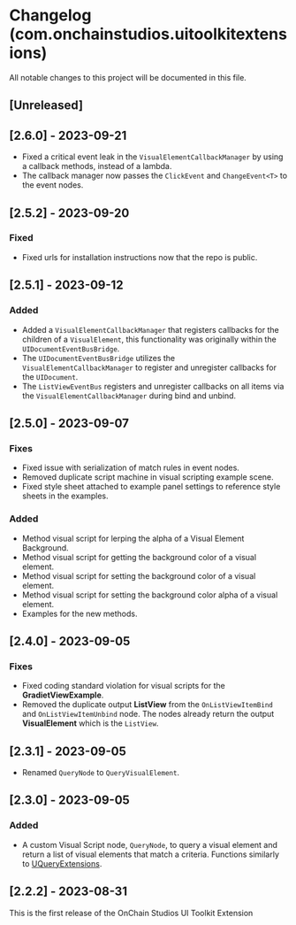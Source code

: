 # Changelog (com.onchainstudios.uitoolkitextensions)

All notable changes to this project will be documented in this file.

## [Unreleased]

## [2.6.0] - 2023-09-21

* Fixed a critical event leak in the `VisualElementCallbackManager` by using a callback methods, instead of a lambda.
* The callback manager now passes the `ClickEvent` and `ChangeEvent<T>` to the event nodes. 

## [2.5.2] - 2023-09-20

### Fixed

- Fixed urls for installation instructions now that the repo is public.

## [2.5.1] - 2023-09-12

### Added
* Added a `VisualElementCallbackManager` that registers callbacks for the children of a `VisualElement`, this functionality was originally within the `UIDocumentEventBusBridge`.
* The `UIDocumentEventBusBridge` utilizes the `VisualElementCallbackManager` to register and unregister callbacks for the `UIDocument`.
* The `ListViewEventBus` registers and unregister callbacks on all items via the `VisualElementCallbackManager` during bind and unbind. 

## [2.5.0] - 2023-09-07

### Fixes
* Fixed issue with serialization of match rules in event nodes.
* Removed duplicate script machine in visual scripting example scene.
* Fixed style sheet attached to example panel settings to reference style sheets in the examples.

### Added
* Method visual script for lerping the alpha of a Visual Element Background.
* Method visual script for getting the background color of a visual element.
* Method visual script for setting the background color of a visual element.
* Method visual script for setting the background color alpha of a visual element.
* Examples for the new methods.

## [2.4.0] - 2023-09-05

### Fixes
* Fixed coding standard violation for visual scripts for the **GradietViewExample**.
* Removed the duplicate output **ListView** from the `OnListViewItemBind` and `OnListViewItemUnbind` node. The nodes already return the output **VisualElement** which is the `ListView`.

## [2.3.1] - 2023-09-05

* Renamed `QueryNode` to `QueryVisualElement`. 

## [2.3.0] - 2023-09-05

### Added
* A custom Visual Script node, `QueryNode`, to query a visual element and return a list of visual elements that match a criteria. Functions similarly to [UQueryExtensions](https://docs.unity3d.com/2020.1/Documentation/ScriptReference/UIElements.UQueryExtensions.Query.html).

## [2.2.2] - 2023-08-31

This is the first release of the OnChain Studios UI Toolkit Extension 

